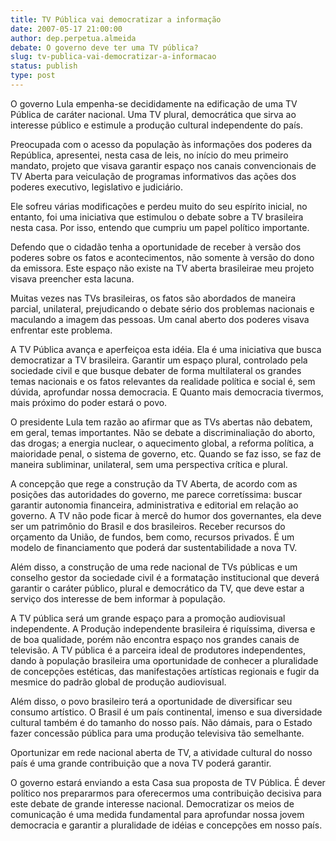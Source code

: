 ```yaml
---
title: TV Pública vai democratizar a informação
date: 2007-05-17 21:00:00
author: dep.perpetua.almeida
debate: O governo deve ter uma TV pública?
slug: tv-publica-vai-democratizar-a-informacao
status: publish 
type: post
---
```


  

O governo Lula empenha-se decididamente na edificação de uma TV Pública de caráter nacional. Uma TV plural, democrática que sirva ao interesse público e estimule a produção cultural independente do país.  

  

Preocupada com o acesso da população às informações dos poderes da República, apresentei, nesta casa de leis, no início do meu primeiro mandato, projeto que visava garantir espaço nos canais convencionais de TV Aberta para veiculação de programas informativos das ações dos poderes executivo, legislativo e judiciário.  

  

Ele sofreu várias modificações e perdeu muito do seu espírito inicial, no entanto, foi uma iniciativa que estimulou o debate sobre a TV brasileira nesta casa. Por isso, entendo que cumpriu um papel político importante.  

  

Defendo que o cidadão tenha a oportunidade de receber à versão dos poderes sobre os fatos e acontecimentos, não somente à versão do dono da emissora. Este espaço não existe na TV aberta brasileirae meu projeto visava preencher esta lacuna.  

  

Muitas vezes nas TVs brasileiras, os fatos são abordados de maneira parcial, unilateral, prejudicando o debate sério dos problemas nacionais e maculando a imagem das pessoas. Um canal aberto dos poderes visava enfrentar este problema.  

  

A TV Pública avança e aperfeiçoa esta idéia. Ela é uma iniciativa que busca democratizar a TV brasileira. Garantir um espaço plural, controlado pela sociedade civil e que busque debater de forma multilateral os grandes temas nacionais e os fatos relevantes da realidade política e social é, sem dúvida, aprofundar nossa democracia. E Quanto mais democracia tivermos, mais próximo do poder estará o povo.  

  

O presidente Lula tem razão ao afirmar que as TVs abertas não debatem, em geral, temas importantes. Não se debate a discriminaliação do aborto, das drogas; a energia nuclear, o aquecimento global, a reforma política, a maioridade penal, o sistema de governo, etc. Quando se faz isso, se faz de maneira subliminar, unilateral, sem uma perspectiva crítica e plural.  

  

A concepção que rege a construção da TV Aberta, de acordo com as posições das autoridades do governo, me parece corretíssima: buscar garantir autonomia financeira, administrativa e editorial em relação ao governo. A TV não pode ficar à mercê do humor dos governantes, ela deve ser um patrimônio do Brasil e dos brasileiros. Receber recursos do orçamento da União, de fundos, bem como, recursos privados. É um modelo de financiamento que poderá dar sustentabilidade a nova TV.  

  

Além disso, a construção de uma rede nacional de TVs públicas e um conselho gestor da sociedade civil é a formatação institucional que deverá garantir o caráter público, plural e democrático da TV, que deve estar a serviço dos interesse de bem informar à população.  

  

A TV pública será um grande espaço para a promoção audiovisual independente. A Produção independente brasileira é riquíssima, diversa e de boa qualidade, porém não encontra espaço nos grandes canais de televisão. A TV pública é a parceira ideal de produtores independentes, dando à população brasileira uma oportunidade de conhecer a pluralidade de concepções estéticas, das manifestações artísticas regionais e fugir da mesmice do padrão global de produção audiovisual.  

  

Além disso, o povo brasileiro terá a oportunidade de diversificar seu consumo artístico. O Brasil é um país continental, imenso e sua diversidade cultural também é do tamanho do nosso país. Não dámais, para o Estado fazer concessão pública para uma produção televisiva tão semelhante.  

  

Oportunizar em rede nacional aberta de TV, a atividade cultural do nosso país é uma grande contribuição que a nova TV poderá garantir.  

  

O governo estará enviando a esta Casa sua proposta de TV Pública. É dever político nos prepararmos para oferecermos uma contribuição decisiva para este debate de grande interesse nacional. Democratizar os meios de comunicação é uma medida fundamental para aprofundar nossa jovem democracia e garantir a pluralidade de idéias e concepções em nosso país.
